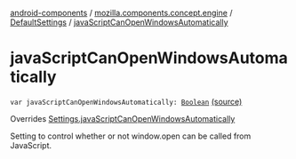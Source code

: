 [android-components](../../index.md) / [mozilla.components.concept.engine](../index.md) / [DefaultSettings](index.md) / [javaScriptCanOpenWindowsAutomatically](./java-script-can-open-windows-automatically.md)

# javaScriptCanOpenWindowsAutomatically

`var javaScriptCanOpenWindowsAutomatically: `[`Boolean`](https://kotlinlang.org/api/latest/jvm/stdlib/kotlin/-boolean/index.html) [(source)](https://github.com/mozilla-mobile/android-components/blob/master/components/concept/engine/src/main/java/mozilla/components/concept/engine/Settings.kt#L160)

Overrides [Settings.javaScriptCanOpenWindowsAutomatically](../-settings/java-script-can-open-windows-automatically.md)

Setting to control whether or not window.open can be called from JavaScript.

